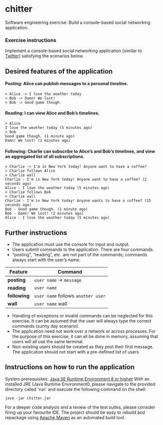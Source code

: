 # chitter
Software engineering exercise: Build a console-based social networking application.
### Exercise instructions
Implement a console-based social networking application (similar to [Twitter](https://twitter.com)) satisfying the scenarios below.
## Desired features of the application
#### Posting: Alice can publish messages to a personal timeline.
```
> Alice -> I love the weather today
> Bob -> Damn! We lost!
> Bob -> Good game though.
```
#### Reading: I can view Alice and Bob’s timelines.
```
> Alice
I love the weather today (5 minutes ago)
> Bob
Good game though. (1 minute ago)
Damn! We lost! (2 minutes ago)
```
#### Following: Charlie can subscribe to Alice’s and  Bob’s timelines, and view an aggregated list of all subscriptions.
```
> Charlie -> I'm in New York today! Anyone want to have a coffee?
> Charlie follows Alice
> Charlie wall
Charlie - I'm in New York today! Anyone want to have a coffee? (2 seconds ago)
Alice - I love the weather today (5 minutes ago)
> Charlie follows Bob
> Charlie wall
Charlie - I'm in New York today! Anyone wants to have a coffee? (15 seconds ago)
Bob - Good game though. (1 minute ago)
Bob - Damn! We lost! (2 minutes ago)
Alice - I love the weather today (5 minutes ago)
```
## Further instructions
* The application must use the console for input and output.
* Users submit commands to the application. There are four commands.
* “posting”, “reading”, etc. are not part of the commands; commands always start with the user’s name.

| Feature        | Command                                 |
| -------------- | --------------------------------------- |
| **posting**    | `user name` -> `message`                |
| **reading**    | `user name`                             |
| **following**  | `user name` follows `another user`      |
| **wall**       | `user name` wall                        |

* Handling of exceptions or invalid commands can be neglected for this exercise. It can be assumed that the user will
always type the correct commands (sunny day scenario).
* The application need not work over a network or across processes. For the purpose of this exercise, it can all be done in memory, assuming that users will all use the same terminal.
* Non-existing users should be created as they post their first message. The application should not start with a pre-defined list of users.
## Instructions on how to run the application
System prerequisites: [Java SE Runtime Environment 8 or higher](http://www.oracle.com/technetwork/java/javase/downloads/index.html)
With an installed JRE (Java Runtime Environment0, please navigate to the provided directory called 'run' and execute the following command on the shell:
```
java -jar chitter.jar
```
For a deeper code analysis and a review of the test suites, please consider firing up your favourite IDE. The project should be easy to rebuild and repackage using [Apache Maven](https://maven.apache.org/download.cgi) as an automated build tool.
